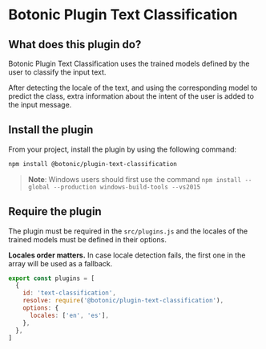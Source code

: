 # Botonic Plugin Text Classification

## What does this plugin do?

Botonic Plugin Text Classification uses the trained models defined by the user to classify the input text.

After detecting the locale of the text, and using the corresponding model to predict the class, extra information about the intent of the user is added to the input message.

## Install the plugin

From your project, install the plugin by using the following command:

```bash
npm install @botonic/plugin-text-classification
```

> **Note**: Windows users should first use the command
> `npm install --global --production windows-build-tools --vs2015`

## Require the plugin

The plugin must be required in the `src/plugins.js` and the locales of the trained models must be defined in their options.

**Locales order matters.** In case locale detection fails, the first one in the array will be used as a fallback.

```javascript
export const plugins = [
  {
    id: 'text-classification',
    resolve: require('@botonic/plugin-text-classification'),
    options: {
      locales: ['en', 'es'],
    },
  },
]
```
